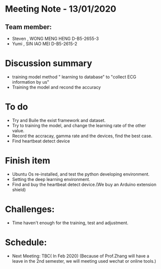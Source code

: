 
# Meeting Note - 13/01/2020

## Team member:
- Steven , WONG MENG HENG D-B5-2655-3
- Yumi   , SIN IAO MEI    D-B5-2615-2

# Discussion summary
- training model method " learning to database" to  "collect ECG information by us"
- Training the model and recond the accuracy 

# To do
- Try and Buile the exist framework and dataset.
- Try to training the model, and change the learning rate of the other value.
- Record the accracay, gamma rate and the devices, find the best case.
- Find heartbeat detect device

# Finish item
- Ubuntu Os re-installed, and test the python developing environment.
- Setting the deep learning environment.
- Find and buy the heartbeat detect device.(We buy an Arduino extension shield)

# Challenges:
- Time haven't enough for the training, test and adjustment.

# Schedule:
- Next Meeting: TBC( In Feb 2020)
(Because of Prof.Zhang will have a leave in the 2nd semester, we will meeting used wechat or online tools.)
